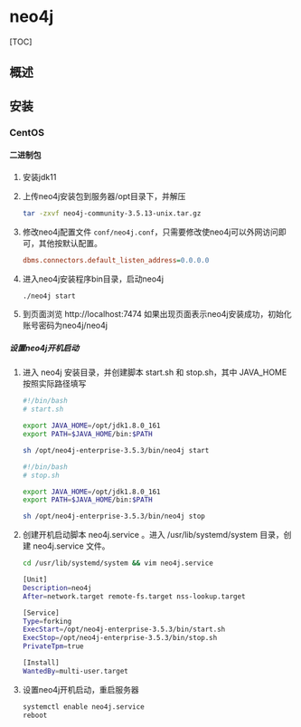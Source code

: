 # neo4j

[TOC]

## 概述

## 安装

### CentOS

#### 二进制包

1. 安装jdk11

2. 上传neo4j安装包到服务器/opt目录下，并解压

   ```bash
   tar -zxvf neo4j-community-3.5.13-unix.tar.gz
   ```

3. 修改neo4j配置文件 `conf/neo4j.conf`，只需要修改使neo4j可以外网访问即可，其他按默认配置。

   ```ini
   dbms.connectors.default_listen_address=0.0.0.0
   ```

4. 进入neo4j安装程序bin目录，启动neo4j

   ```bash
   ./neo4j start
   ```

5. 到页面浏览 http://localhost:7474 如果出现页面表示neo4j安装成功，初始化账号密码为neo4j/neo4j

##### 设置neo4j开机启动

1. 进入 neo4j 安装目录，并创建脚本 start.sh 和 stop.sh，其中 JAVA_HOME 按照实际路径填写

   ```bash
   #!/bin/bash
   # start.sh
   
   export JAVA_HOME=/opt/jdk1.8.0_161
   export PATH=$JAVA_HOME/bin:$PATH
   
   sh /opt/neo4j-enterprise-3.5.3/bin/neo4j start
   ```

   ```bash
   #!/bin/bash
   # stop.sh
   
   export JAVA_HOME=/opt/jdk1.8.0_161
   export PATH=$JAVA_HOME/bin:$PATH
   
   sh /opt/neo4j-enterprise-3.5.3/bin/neo4j stop
   ```

2. 创建开机启动脚本 neo4j.service 。进入 /usr/lib/systemd/system 目录，创建 neo4j.service 文件。

   ```bash
   cd /usr/lib/systemd/system && vim neo4j.service
   ```

   ```bash
   [Unit]
   Description=neo4j
   After=network.target remote-fs.target nss-lookup.target
   
   [Service]
   Type=forking
   ExecStart=/opt/neo4j-enterprise-3.5.3/bin/start.sh
   ExecStop=/opt/neo4j-enterprise-3.5.3/bin/stop.sh
   PrivateTpm=true
   
   [Install]
   WantedBy=multi-user.target
   ```

3. 设置neo4j开机启动，重启服务器

   ```bash
   systemctl enable neo4j.service
   reboot
   ```



